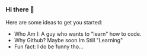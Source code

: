 ### Hi there 👋

Here are some ideas to get you started:

- Who Am I: A guy who wants to "learn" how to code.
- Why Github? Maybe soon Im Still "Learning"
- Fun fact: I do be funny tho...
